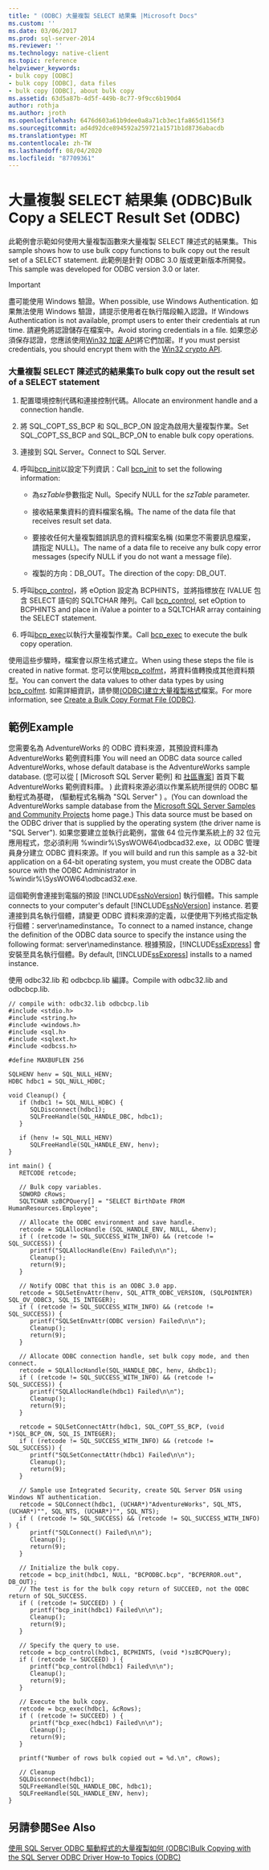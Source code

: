 ```yaml
---
title: " (ODBC) 大量複製 SELECT 結果集 |Microsoft Docs"
ms.custom: ''
ms.date: 03/06/2017
ms.prod: sql-server-2014
ms.reviewer: ''
ms.technology: native-client
ms.topic: reference
helpviewer_keywords:
- bulk copy [ODBC]
- bulk copy [ODBC], data files
- bulk copy [ODBC], about bulk copy
ms.assetid: 63d5a87b-4d5f-449b-8c77-9f9cc6b190d4
author: rothja
ms.author: jroth
ms.openlocfilehash: 6476d603a61b9dee0a8a71cb3ec1fa865d1156f3
ms.sourcegitcommit: ad4d92dce894592a259721a1571b1d8736abacdb
ms.translationtype: MT
ms.contentlocale: zh-TW
ms.lasthandoff: 08/04/2020
ms.locfileid: "87709361"
---
```

# <a name="bulk-copy-a-select-result-set-odbc"></a><span data-ttu-id="23a41-102">大量複製 SELECT 結果集 (ODBC)</span><span class="sxs-lookup"><span data-stu-id="23a41-102">Bulk Copy a SELECT Result Set (ODBC)</span></span>
  <span data-ttu-id="23a41-103">此範例會示範如何使用大量複製函數來大量複製 SELECT 陳述式的結果集。</span><span class="sxs-lookup"><span data-stu-id="23a41-103">This sample shows how to use bulk copy functions to bulk copy out the result set of a SELECT statement.</span></span> <span data-ttu-id="23a41-104">此範例是針對 ODBC 3.0 版或更新版本所開發。</span><span class="sxs-lookup"><span data-stu-id="23a41-104">This sample was developed for ODBC version 3.0 or later.</span></span>  
  
> [!IMPORTANT]  
>  <span data-ttu-id="23a41-105">盡可能使用 Windows 驗證。</span><span class="sxs-lookup"><span data-stu-id="23a41-105">When possible, use Windows Authentication.</span></span> <span data-ttu-id="23a41-106">如果無法使用 Windows 驗證，請提示使用者在執行階段輸入認證。</span><span class="sxs-lookup"><span data-stu-id="23a41-106">If Windows Authentication is not available, prompt users to enter their credentials at run time.</span></span> <span data-ttu-id="23a41-107">請避免將認證儲存在檔案中。</span><span class="sxs-lookup"><span data-stu-id="23a41-107">Avoid storing credentials in a file.</span></span> <span data-ttu-id="23a41-108">如果您必須保存認證，您應該使用[Win32 加密 API](https://go.microsoft.com/fwlink/?LinkId=64532)將它們加密。</span><span class="sxs-lookup"><span data-stu-id="23a41-108">If you must persist credentials, you should encrypt them with the [Win32 crypto API](https://go.microsoft.com/fwlink/?LinkId=64532).</span></span>  
  
### <a name="to-bulk-copy-out-the-result-set-of-a-select-statement"></a><span data-ttu-id="23a41-109">大量複製 SELECT 陳述式的結果集</span><span class="sxs-lookup"><span data-stu-id="23a41-109">To bulk copy out the result set of a SELECT statement</span></span>  
  
1.  <span data-ttu-id="23a41-110">配置環境控制代碼和連接控制代碼。</span><span class="sxs-lookup"><span data-stu-id="23a41-110">Allocate an environment handle and a connection handle.</span></span>  
  
2.  <span data-ttu-id="23a41-111">將 SQL_COPT_SS_BCP 和 SQL_BCP_ON 設定為啟用大量複製作業。</span><span class="sxs-lookup"><span data-stu-id="23a41-111">Set SQL_COPT_SS_BCP and SQL_BCP_ON to enable bulk copy operations.</span></span>  
  
3.  <span data-ttu-id="23a41-112">連接到 SQL Server。</span><span class="sxs-lookup"><span data-stu-id="23a41-112">Connect to SQL Server.</span></span>  
  
4.  <span data-ttu-id="23a41-113">呼叫[bcp_init](../../native-client-odbc-extensions-bulk-copy-functions/bcp-init.md)以設定下列資訊：</span><span class="sxs-lookup"><span data-stu-id="23a41-113">Call [bcp_init](../../native-client-odbc-extensions-bulk-copy-functions/bcp-init.md) to set the following information:</span></span>  
  
    -   <span data-ttu-id="23a41-114">為*szTable*參數指定 Null。</span><span class="sxs-lookup"><span data-stu-id="23a41-114">Specify NULL for the *szTable* parameter.</span></span>  
  
    -   <span data-ttu-id="23a41-115">接收結果集資料的資料檔案名稱。</span><span class="sxs-lookup"><span data-stu-id="23a41-115">The name of the data file that receives result set data.</span></span>  
  
    -   <span data-ttu-id="23a41-116">要接收任何大量複製錯誤訊息的資料檔案名稱 (如果您不需要訊息檔案，請指定 NULL)。</span><span class="sxs-lookup"><span data-stu-id="23a41-116">The name of a data file to receive any bulk copy error messages (specify NULL if you do not want a message file).</span></span>  
  
    -   <span data-ttu-id="23a41-117">複製的方向：DB_OUT。</span><span class="sxs-lookup"><span data-stu-id="23a41-117">The direction of the copy: DB_OUT.</span></span>  
  
5.  <span data-ttu-id="23a41-118">呼叫[bcp_control](../../native-client-odbc-extensions-bulk-copy-functions/bcp-control.md)，將 eOption 設定為 BCPHINTS，並將指標放在 IVALUE 包含 SELECT 語句的 SQLTCHAR 陣列。</span><span class="sxs-lookup"><span data-stu-id="23a41-118">Call [bcp_control](../../native-client-odbc-extensions-bulk-copy-functions/bcp-control.md), set eOption to BCPHINTS and place in iValue a pointer to a SQLTCHAR array containing the SELECT statement.</span></span>  
  
6.  <span data-ttu-id="23a41-119">呼叫[bcp_exec](../../native-client-odbc-extensions-bulk-copy-functions/bcp-exec.md)以執行大量複製作業。</span><span class="sxs-lookup"><span data-stu-id="23a41-119">Call [bcp_exec](../../native-client-odbc-extensions-bulk-copy-functions/bcp-exec.md) to execute the bulk copy operation.</span></span>  
  
 <span data-ttu-id="23a41-120">使用這些步驟時，檔案會以原生格式建立。</span><span class="sxs-lookup"><span data-stu-id="23a41-120">When using these steps the file is created in native format.</span></span> <span data-ttu-id="23a41-121">您可以使用[bcp_colfmt](../../native-client-odbc-extensions-bulk-copy-functions/bcp-colfmt.md)，將資料值轉換成其他資料類型。</span><span class="sxs-lookup"><span data-stu-id="23a41-121">You can convert the data values to other data types by using [bcp_colfmt](../../native-client-odbc-extensions-bulk-copy-functions/bcp-colfmt.md).</span></span> <span data-ttu-id="23a41-122">如需詳細資訊，請參閱[&#40;ODBC&#41;建立大量複製格式](create-a-bulk-copy-format-file-odbc.md)檔案。</span><span class="sxs-lookup"><span data-stu-id="23a41-122">For more information, see [Create a Bulk Copy Format File &#40;ODBC&#41;](create-a-bulk-copy-format-file-odbc.md).</span></span>  
  
## <a name="example"></a><span data-ttu-id="23a41-123">範例</span><span class="sxs-lookup"><span data-stu-id="23a41-123">Example</span></span>  
 <span data-ttu-id="23a41-124">您需要名為 AdventureWorks 的 ODBC 資料來源，其預設資料庫為 AdventureWorks 範例資料庫 </span><span class="sxs-lookup"><span data-stu-id="23a41-124">You will need an ODBC data source called AdventureWorks, whose default database is the AdventureWorks sample database.</span></span> <span data-ttu-id="23a41-125"> (您可以從 [ [Microsoft SQL Server 範例] 和 [社區專案](https://go.microsoft.com/fwlink/?LinkID=85384)] 首頁下載 AdventureWorks 範例資料庫。 ) 此資料來源必須以作業系統所提供的 ODBC 驅動程式為基礎， (驅動程式名稱為 "SQL Server" ) 。</span><span class="sxs-lookup"><span data-stu-id="23a41-125">(You can download the AdventureWorks sample database from the [Microsoft SQL Server Samples and Community Projects](https://go.microsoft.com/fwlink/?LinkID=85384) home page.) This data source must be based on the ODBC driver that is supplied by the operating system (the driver name is "SQL Server").</span></span> <span data-ttu-id="23a41-126">如果您要建立並執行此範例，當做 64 位元作業系統上的 32 位元應用程式，您必須利用 %windir%\SysWOW64\odbcad32.exe，以 ODBC 管理員身分建立 ODBC 資料來源。</span><span class="sxs-lookup"><span data-stu-id="23a41-126">If you will build and run this sample as a 32-bit application on a 64-bit operating system, you must create the ODBC data source with the ODBC Administrator in %windir%\SysWOW64\odbcad32.exe.</span></span>  
  
 <span data-ttu-id="23a41-127">這個範例會連接到電腦的預設 [!INCLUDE[ssNoVersion](../../../includes/ssnoversion-md.md)] 執行個體。</span><span class="sxs-lookup"><span data-stu-id="23a41-127">This sample connects to your computer's default [!INCLUDE[ssNoVersion](../../../includes/ssnoversion-md.md)] instance.</span></span> <span data-ttu-id="23a41-128">若要連接到具名執行個體，請變更 ODBC 資料來源的定義，以便使用下列格式指定執行個體：server\namedinstance。</span><span class="sxs-lookup"><span data-stu-id="23a41-128">To connect to a named instance, change the definition of the ODBC data source to specify the instance using the following format: server\namedinstance.</span></span> <span data-ttu-id="23a41-129">根據預設，[!INCLUDE[ssExpress](../../../includes/ssexpress-md.md)] 會安裝至具名執行個體。</span><span class="sxs-lookup"><span data-stu-id="23a41-129">By default, [!INCLUDE[ssExpress](../../../includes/ssexpress-md.md)] installs to a named instance.</span></span>  
  
 <span data-ttu-id="23a41-130">使用 odbc32.lib 和 odbcbcp.lib 編譯。</span><span class="sxs-lookup"><span data-stu-id="23a41-130">Compile with odbc32.lib and odbcbcp.lib.</span></span>  
  
```  
// compile with: odbc32.lib odbcbcp.lib  
#include <stdio.h>  
#include <string.h>  
#include <windows.h>  
#include <sql.h>  
#include <sqlext.h>  
#include <odbcss.h>  
  
#define MAXBUFLEN 256  
  
SQLHENV henv = SQL_NULL_HENV;  
HDBC hdbc1 = SQL_NULL_HDBC;  
  
void Cleanup() {  
   if (hdbc1 != SQL_NULL_HDBC) {  
      SQLDisconnect(hdbc1);  
      SQLFreeHandle(SQL_HANDLE_DBC, hdbc1);  
   }  
  
   if (henv != SQL_NULL_HENV)  
      SQLFreeHandle(SQL_HANDLE_ENV, henv);  
}  
  
int main() {  
   RETCODE retcode;  
  
   // Bulk copy variables.  
   SDWORD cRows;  
   SQLTCHAR szBCPQuery[] = "SELECT BirthDate FROM HumanResources.Employee";  
  
   // Allocate the ODBC environment and save handle.  
   retcode = SQLAllocHandle (SQL_HANDLE_ENV, NULL, &henv);  
   if ( (retcode != SQL_SUCCESS_WITH_INFO) && (retcode != SQL_SUCCESS)) {  
      printf("SQLAllocHandle(Env) Failed\n\n");  
      Cleanup();  
      return(9);  
   }  
  
   // Notify ODBC that this is an ODBC 3.0 app.  
   retcode = SQLSetEnvAttr(henv, SQL_ATTR_ODBC_VERSION, (SQLPOINTER) SQL_OV_ODBC3, SQL_IS_INTEGER);  
   if ( (retcode != SQL_SUCCESS_WITH_INFO) && (retcode != SQL_SUCCESS)) {  
      printf("SQLSetEnvAttr(ODBC version) Failed\n\n");  
      Cleanup();  
      return(9);      
   }  
  
   // Allocate ODBC connection handle, set bulk copy mode, and then connect.  
   retcode = SQLAllocHandle(SQL_HANDLE_DBC, henv, &hdbc1);  
   if ( (retcode != SQL_SUCCESS_WITH_INFO) && (retcode != SQL_SUCCESS)) {  
      printf("SQLAllocHandle(hdbc1) Failed\n\n");  
      Cleanup();  
      return(9);  
   }  
  
   retcode = SQLSetConnectAttr(hdbc1, SQL_COPT_SS_BCP, (void *)SQL_BCP_ON, SQL_IS_INTEGER);  
   if ( (retcode != SQL_SUCCESS_WITH_INFO) && (retcode != SQL_SUCCESS)) {  
      printf("SQLSetConnectAttr(hdbc1) Failed\n\n");  
      Cleanup();  
      return(9);  
   }  
  
   // Sample use Integrated Security, create SQL Server DSN using Windows NT authentication.   
   retcode = SQLConnect(hdbc1, (UCHAR*)"AdventureWorks", SQL_NTS, (UCHAR*)"", SQL_NTS, (UCHAR*)"", SQL_NTS);  
   if ( (retcode != SQL_SUCCESS) && (retcode != SQL_SUCCESS_WITH_INFO) ) {  
      printf("SQLConnect() Failed\n\n");  
      Cleanup();  
      return(9);  
   }  
  
   // Initialize the bulk copy.  
   retcode = bcp_init(hdbc1, NULL, "BCPODBC.bcp", "BCPERROR.out", DB_OUT);  
   // The test is for the bulk copy return of SUCCEED, not the ODBC return of SQL_SUCCESS.  
   if ( (retcode != SUCCEED) ) {  
      printf("bcp_init(hdbc1) Failed\n\n");  
      Cleanup();  
      return(9);  
   }  
  
   // Specify the query to use.  
   retcode = bcp_control(hdbc1, BCPHINTS, (void *)szBCPQuery);  
   if ( (retcode != SUCCEED) ) {  
      printf("bcp_control(hdbc1) Failed\n\n");  
      Cleanup();  
      return(9);  
   }  
  
   // Execute the bulk copy.  
   retcode = bcp_exec(hdbc1, &cRows);  
   if ( (retcode != SUCCEED) ) {  
      printf("bcp_exec(hdbc1) Failed\n\n");  
      Cleanup();  
      return(9);  
   }  
  
   printf("Number of rows bulk copied out = %d.\n", cRows);  
  
   // Cleanup  
   SQLDisconnect(hdbc1);  
   SQLFreeHandle(SQL_HANDLE_DBC, hdbc1);  
   SQLFreeHandle(SQL_HANDLE_ENV, henv);  
}  
```  
  
## <a name="see-also"></a><span data-ttu-id="23a41-131">另請參閱</span><span class="sxs-lookup"><span data-stu-id="23a41-131">See Also</span></span>  
 [<span data-ttu-id="23a41-132">使用 SQL Server ODBC 驅動程式的大量複製如何 &#40;ODBC&#41;</span><span class="sxs-lookup"><span data-stu-id="23a41-132">Bulk Copying with the SQL Server ODBC Driver How-to Topics &#40;ODBC&#41;</span></span>](bulk-copying-with-the-sql-server-odbc-driver-how-to-topics-odbc.md)  
  
  
